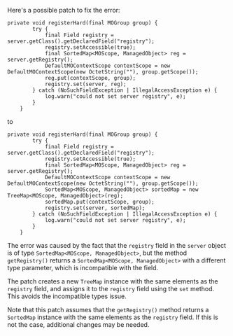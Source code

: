 Here's a possible patch to fix the error:
```
private void registerHard(final MOGroup group) {
        try {
            final Field registry = server.getClass().getDeclaredField("registry");
            registry.setAccessible(true);
            final SortedMap<MOScope, ManagedObject> reg = server.getRegistry();
            DefaultMOContextScope contextScope = new DefaultMOContextScope(new OctetString(""), group.getScope());
            reg.put(contextScope, group);
            registry.set(server, reg);
        } catch (NoSuchFieldException | IllegalAccessException e) {
            log.warn("could not set server registry", e);
        }
    }
```

to

```
private void registerHard(final MOGroup group) {
        try {
            final Field registry = server.getClass().getDeclaredField("registry");
            registry.setAccessible(true);
            final SortedMap<MOScope, ManagedObject> reg = server.getRegistry();
            DefaultMOContextScope contextScope = new DefaultMOContextScope(new OctetString(""), group.getScope());
            SortedMap<MOScope, ManagedObject> sortedMap = new TreeMap<MOScope, ManagedObject>(reg);
            sortedMap.put(contextScope, group);
            registry.set(server, sortedMap);
        } catch (NoSuchFieldException | IllegalAccessException e) {
            log.warn("could not set server registry", e);
        }
    }
```

The error was caused by the fact that the `registry` field in the `server` object is of type `SortedMap<MOScope, ManagedObject>`, but the method `getRegistry()` returns a `SortedMap<MOScope, ManagedObject>` with a different type parameter, which is incompatible with the field.


The patch creates a new `TreeMap` instance with the same elements as the `registry` field, and assigns it to the `registry` field using the `set` method. This avoids the incompatible types issue.


Note that this patch assumes that the `getRegistry()` method returns a `SortedMap` instance with the same elements as the `registry` field. If this is not the case, additional changes may be needed.